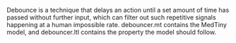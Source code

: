 Debounce is a technique that delays an action until a set amount of time has passed without further input, which can filter out such repetitive signals happening at a human impossible rate.
debouncer.mt contains the MedTiny model, and debouncer.ltl contains the property the model should follow.
